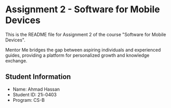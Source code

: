 # Assignment 2 - Software for Mobile Devices

This is the README file for Assignment 2 of the course "Software for Mobile Devices". 

Mentor Me bridges the gap between aspiring individuals and experienced guides, providing a platform for personalized growth and knowledge exchange.

## Student Information
- Name: Ahmad Hassan
- Student ID: 21i-0403
- Program: CS-B

